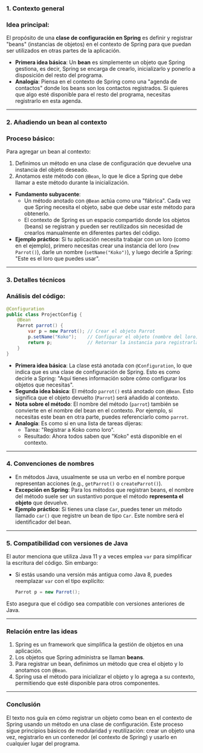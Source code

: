 ### **1. Contexto general**

### Idea principal:

El propósito de una **clase de configuración en Spring** es definir y registrar "beans" (instancias de objetos) en el contexto de Spring para que puedan ser utilizados en otras partes de la aplicación.

- **Primera idea básica**:
  Un **bean** es simplemente un objeto que Spring gestiona, es decir, Spring se encarga de crearlo, inicializarlo y ponerlo a disposición del resto del programa.
- **Analogía**:
  Piensa en el contexto de Spring como una "agenda de contactos" donde los beans son los contactos registrados. Si quieres que algo esté disponible para el resto del programa, necesitas registrarlo en esta agenda.

---

### **2. Añadiendo un bean al contexto**

### Proceso básico:

Para agregar un bean al contexto:

1. Definimos un método en una clase de configuración que devuelve una instancia del objeto deseado.
2. Anotamos este método con `@Bean`, lo que le dice a Spring que debe llamar a este método durante la inicialización.
- **Fundamento subyacente**:
    - Un método anotado con `@Bean` actúa como una "fábrica". Cada vez que Spring necesita el objeto, sabe que debe usar este método para obtenerlo.
    - El contexto de Spring es un espacio compartido donde los objetos (beans) se registran y pueden ser reutilizados sin necesidad de crearlos manualmente en diferentes partes del código.
- **Ejemplo práctico**:
  Si tu aplicación necesita trabajar con un loro (como en el ejemplo), primero necesitas crear una instancia del loro (`new Parrot()`), darle un nombre (`setName("Koko")`), y luego decirle a Spring: "Este es el loro que puedes usar".

---

### **3. Detalles técnicos**

### Análisis del código:

```java
@Configuration
public class ProjectConfig {
    @Bean
    Parrot parrot() {
        var p = new Parrot(); // Crear el objeto Parrot
        p.setName("Koko");    // Configurar el objeto (nombre del loro)
        return p;             // Retornar la instancia para registrarla como bean
    }
}

```

- **Primera idea básica**:
  La clase está anotada con `@Configuration`, lo que indica que es una clase de configuración de Spring. Esto es como decirle a Spring: "Aquí tienes información sobre cómo configurar los objetos que necesitas".
- **Segunda idea básica**:
  El método `parrot()` está anotado con `@Bean`. Esto significa que el objeto devuelto (`Parrot`) será añadido al contexto.
- **Nota sobre el método**:
  El nombre del método (`parrot`) también se convierte en el nombre del bean en el contexto. Por ejemplo, si necesitas este bean en otra parte, puedes referenciarlo como `parrot`.
- **Analogía**:
  Es como si en una lista de tareas dijeras:
    - Tarea: "Registrar a Koko como loro".
    - Resultado: Ahora todos saben que "Koko" está disponible en el contexto.

---

### **4. Convenciones de nombres**

- En métodos Java, usualmente se usa un verbo en el nombre porque representan acciones (e.g., `getParrot()` o `createParrot()`).
- **Excepción en Spring**:
  Para los métodos que registran beans, el nombre del método suele ser un sustantivo porque el método **representa el objeto** que devuelve.
- **Ejemplo práctico**:
  Si tienes una clase `Car`, puedes tener un método llamado `car()` que registre un bean de tipo `Car`. Este nombre será el identificador del bean.

---

### **5. Compatibilidad con versiones de Java**

El autor menciona que utiliza Java 11 y a veces emplea `var` para simplificar la escritura del código. Sin embargo:

- Si estás usando una versión más antigua como Java 8, puedes reemplazar `var` con el tipo explícito:

    ```java
    Parrot p = new Parrot();
    
    ```


Esto asegura que el código sea compatible con versiones anteriores de Java.

---

### **Relación entre las ideas**

1. Spring es un framework que simplifica la gestión de objetos en una aplicación.
2. Los objetos que Spring administra se llaman **beans**.
3. Para registrar un bean, definimos un método que crea el objeto y lo anotamos con `@Bean`.
4. Spring usa el método para inicializar el objeto y lo agrega a su contexto, permitiendo que esté disponible para otros componentes.

---

### **Conclusión**

El texto nos guía en cómo registrar un objeto como bean en el contexto de Spring usando un método en una clase de configuración. Este proceso sigue principios básicos de modularidad y reutilización: crear un objeto una vez, registrarlo en un contenedor (el contexto de Spring) y usarlo en cualquier lugar del programa.